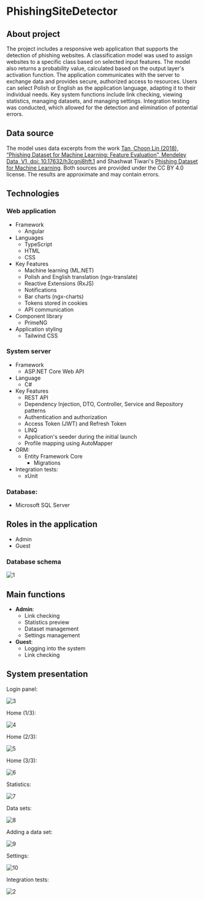 # PhishingSiteDetector

## About project
The project includes a responsive web application that supports the detection of phishing websites. A classification model was used to assign websites to a specific class based on selected input features. The model also returns a probability value, calculated based on the output layer's activation function. The application communicates with the server to exchange data and provides secure, authorized access to resources. Users can select Polish or English as the application language, adapting it to their individual needs. Key system functions include link checking, viewing statistics, managing datasets, and managing settings. Integration testing was conducted, which allowed for the detection and elimination of potential errors.

## Data source
The model uses data excerpts from the work [Tan, Choon Lin (2018), “Phishing Dataset for Machine Learning: Feature Evaluation”, Mendeley Data, V1, doi: 10.17632/h3cgnj8hft.1](https://data.mendeley.com/datasets/h3cgnj8hft/1) and Shashwat Tiwari's [Phishing Dataset for Machine Learning](https://www.kaggle.com/datasets/shashwatwork/phishing-dataset-for-machine-learning). Both sources are provided under the CC BY 4.0 license. The results are approximate and may contain errors.

## Technologies
### Web application
- Framework
    - Angular
- Languages
    - TypeScript
    - HTML
    - CSS
- Key Features
    - Machine learning (ML.NET)
    - Polish and English translation (ngx-translate)
    - Reactive Extensions (RxJS)
    - Notifications
    - Bar charts (ngx-charts)
    - Tokens stored in cookies
    - API communication
- Component library
    - PrimeNG
- Application styling
    - Tailwind CSS

### System server
- Framework
    - ASP.NET Core Web API
- Language
    - C#
- Key Features
    - REST API
    - Dependency Injection, DTO, Controller, Service and Repository patterns
    - Authentication and authorization
    - Access Token (JWT) and Refresh Token
    - LINQ
    - Application's seeder during the initial launch
    - Profile mapping using AutoMapper
- ORM:
    - Entity Framework Core
        - Migrations
- Integration tests:
    - xUnit

### Database:
- Microsoft SQL Server

## Roles in the application
- Admin
- Guest

### Database schema

![1](img/1.png)

## Main functions
- **Admin**:
    - Link checking
    - Statistics preview
    - Dataset management
    - Settings management
- **Guest**:
    - Logging into the system
    - Link checking

## System presentation
Login panel:

![3](img/3.png)

Home (1/3):

![4](img/4.png)

Home (2/3):

![5](img/5.png)

Home (3/3):

![6](img/6.png)

Statistics:

![7](img/7.png)

Data sets:

![8](img/8.png)

Adding a data set:

![9](img/9.png)

Settings:

![10](img/10.png)

Integration tests:

![2](img/2.png)